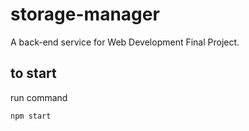 # storage-manager
A back-end service for Web Development Final Project.

## to start
run command
```
npm start
```
